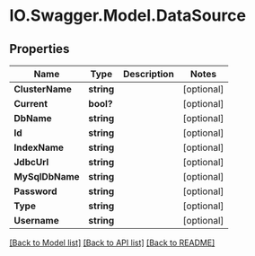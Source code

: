 # IO.Swagger.Model.DataSource
## Properties

Name | Type | Description | Notes
------------ | ------------- | ------------- | -------------
**ClusterName** | **string** |  | [optional] 
**Current** | **bool?** |  | [optional] 
**DbName** | **string** |  | [optional] 
**Id** | **string** |  | [optional] 
**IndexName** | **string** |  | [optional] 
**JdbcUrl** | **string** |  | [optional] 
**MySqlDbName** | **string** |  | [optional] 
**Password** | **string** |  | [optional] 
**Type** | **string** |  | [optional] 
**Username** | **string** |  | [optional] 

[[Back to Model list]](../README.md#documentation-for-models) [[Back to API list]](../README.md#documentation-for-api-endpoints) [[Back to README]](../README.md)


